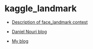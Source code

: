 # kaggle_landmark

- [Description of face_landmark contest](https://www.kaggle.com/c/facial-keypoints-detection)

- [Daniel Nouri blog](http://danielnouri.org/notes/2014/12/17/using-convolutional-neural-nets-to-detect-facial-keypoints-tutorial/)

- [My blog](http://pminmin.github.io/2016/07/09/kaggle_landmark/#more)
